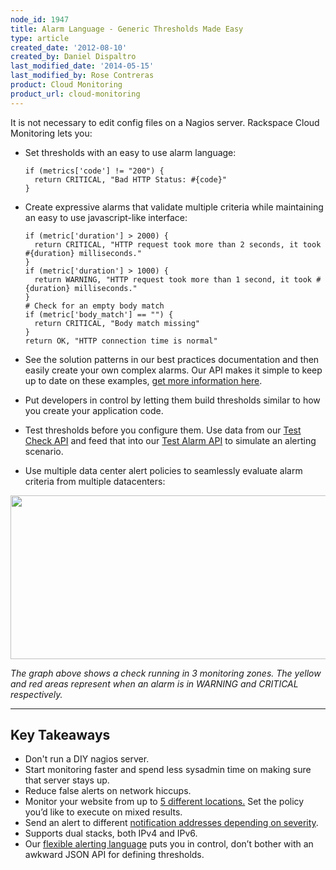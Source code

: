 ```yaml
---
node_id: 1947
title: Alarm Language - Generic Thresholds Made Easy
type: article
created_date: '2012-08-10'
created_by: Daniel Dispaltro
last_modified_date: '2014-05-15'
last_modified_by: Rose Contreras
product: Cloud Monitoring
product_url: cloud-monitoring
---
```


It is not necessary to edit config files on a Nagios server. Rackspace
Cloud Monitoring lets you:

-   Set thresholds with an easy to use alarm language:

        if (metrics['code'] != "200") {
          return CRITICAL, "Bad HTTP Status: #{code}"
        }

-   Create expressive alarms that validate multiple criteria while
    maintaining an easy to use javascript-like interface:

        if (metric['duration'] > 2000) {
          return CRITICAL, "HTTP request took more than 2 seconds, it took #{duration} milliseconds."
        }
        if (metric['duration'] > 1000) {
          return WARNING, "HTTP request took more than 1 second, it took #{duration} milliseconds."
        }
        # Check for an empty body match
        if (metric['body_match'] == "") {
          return CRITICAL, "Body match missing"
        }
        return OK, "HTTP connection time is normal"

-   See the solution patterns in our best practices documentation and
    then easily create your own complex alarms. Our API makes it simple
    to keep up to date on these examples, [get more information
    here](http://docs.rackspace.com/cm/api/v1.0/cm-devguide/content/service-alarm-examples.html).
-   Put developers in control by letting them build thresholds similar
    to how you create your application code.
-   Test thresholds before you configure them. Use data from our [Test
    Check
    API](http://docs.rackspace.com/cm/api/v1.0/cm-devguide/content/service-checks.html#service-checks-test)
    and feed that into our [Test Alarm
    API](http://docs.rackspace.com/cm/api/v1.0/cm-devguide/content/service-alarms.html#service-alarms-test)
    to simulate an alerting scenario.
-   Use multiple data center alert policies to seamlessly evaluate alarm
    criteria from multiple datacenters:

<img src="https://8026b2e3760e2433679c-fffceaebb8c6ee053c935e8915a3fbe7.ssl.cf2.rackcdn.com/field/image/Alarm%20Visualization_0.png" width="717" height="262" />

*The graph above shows a check running in 3 monitoring zones. The yellow
and red areas represent when an alarm is in WARNING and CRITICAL
respectively.*

------------------------------------------------------------------------

Key Takeaways
-------------

-   Don't run a DIY nagios server.
-   Start monitoring faster and spend less sysadmin time on making sure
    that server stays up.
-   Reduce false alerts on network hiccups.
-   Monitor your website from up to [5
    different locations.](http://docs.rackspace.com/cm/api/v1.0/cm-devguide/content/service-monitoring-zones.html)
    Set the policy you&rsquo;d like to execute on mixed results.
-   Send an alert to different [notification addresses depending on
    severity](http://docs.rackspace.com/cm/api/v1.0/cm-devguide/content/service-notification-plans.html).
-   Supports dual stacks, both IPv4 and IPv6.
-   Our [flexible alerting
    language](http://docs.rackspace.com/cm/api/v1.0/cm-devguide/content/alerts-language.html)
    puts you in control, don&rsquo;t bother with an awkward JSON API for
    defining thresholds.



